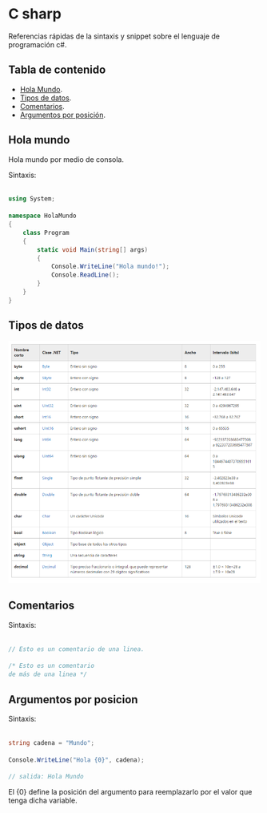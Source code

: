 # C sharp

Referencias rápidas de la sintaxis y snippet sobre el lenguaje de programación c#.

## Tabla de contenido

- [Hola Mundo](#holamundo).
- [Tipos de datos](#tiposdedatos).
- [Comentarios](#comentarios).
- [Argumentos por posición](#argumentos-por-posicion).

## Hola mundo

Hola mundo por medio de consola.

Sintaxis:

```csharp

using System;

namespace HolaMundo
{
    class Program
    {
        static void Main(string[] args)
        {
            Console.WriteLine("Hola mundo!");
            Console.ReadLine();
        }
    }
}

```

## Tipos de datos

![Tabla de tipos de datos](util/tipos-datos.png)


## Comentarios

Sintaxis:

```csharp

// Esto es un comentario de una linea.

/* Esto es un comentario
de más de una linea */

```

## Argumentos por posicion

Sintaxis:

```csharp

string cadena = "Mundo";

Console.WriteLine("Hola {0}", cadena);

// salida: Hola Mundo

```
El {0} define la posición del argumento para reemplazarlo por el valor que tenga dicha variable.

